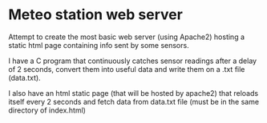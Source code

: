 # Meteo station web server 
Attempt to create the most basic web server (using Apache2) hosting a static html page containing info sent by some sensors.

I have a C program that continuously catches sensor readings after a delay of 2 seconds, convert them into useful data and write them on a .txt file (data.txt).

I also have an html static page (that will be hosted by apache2) that reloads itself every 2 seconds and fetch data from data.txt file (must be in the same directory of index.html)
